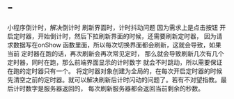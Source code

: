 # -
小程序倒计时，解决倒计时 刷新界面时，计时抖动问题
因为需求上是点击按钮 开启定时器，开始倒计时，然后下拉刷新界面的时候，还需要刷新定时器，
因为请求数据写在onShow 函数里面，所以每次切换界面都会刷新，这就会导致，如果当前 定时器在跑的话，再次刷新会再次常见定时，
那么就会导致刷新几次有几个定时器，同时在跑，那么前端界面显示的计时数字 就会不时跳动，所以需要保证在跑的定时器只有一个。
将定时器对象创建为全局的，在每次开启定时器的时候先清空之前的定时器。就可以解决刷新后计时闪动的问题了。若有不对望指教。最后计时数字是服务器返回的，
每次刷新服务器都会返回当前剩余的秒数。
